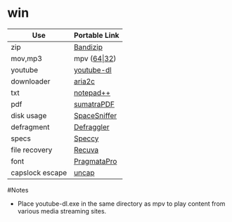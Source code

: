 # win

Use | Portable Link
--- | ------------- 
zip | [Bandizip](http://ca-dl.bandisoft.com/bandizip/BANDIZIP-PORTABLE-EN.ZIP)
mov,mp3 | mpv ([64](https://mpv.srsfckn.biz/mpv-x86_64-20160118.7z)\|[32](https://mpv.srsfckn.biz/mpv-i686-20160118.7z))
youtube | [youtube-dl](https://yt-dl.org/latest/youtube-dl.exe)
downloader | [aria2c](https://github.com/tatsuhiro-t/aria2/releases/download/release-1.20.0/aria2-1.20.0-win-32bit-build1.zip)
txt | [notepad++](https://notepad-plus-plus.org/repository/6.x/6.9/npp.6.9.bin.zip)
pdf | [sumatraPDF](https://kjkpub.s3.amazonaws.com/sumatrapdf/rel/SumatraPDF-3.1.1.zip)
disk usage | [SpaceSniffer](http://www.uderzo.it/main_products/space_sniffer/files/spacesniffer_1_2_0_2.zip)
defragment | [Defraggler](https://www.piriform.com/defraggler/download/portable/downloadfile)
specs | [Speccy](https://www.piriform.com/speccy/download/portable/downloadfile)
file recovery | [Recuva](https://www.piriform.com/recuva/download/portable/downloadfile)
font | [PragmataPro](https://raw.githubusercontent.com/bojank/arch/0118547dce220d8931f79f41b9e5b84570be60ab/2013/prag/PragmataPro.zip)
capslock escape | [uncap](https://github.com/susam/uncap/releases/download/0.2.2/uncap.exe)

#Notes
- Place youtube-dl.exe in the same directory as mpv to play content from various media streaming sites.
